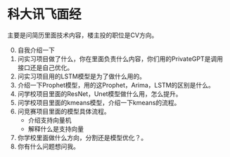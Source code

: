 # 科大讯飞面经
主要是问简历里面技术内容，楼主投的职位是CV方向。

0. 自我介绍一下
1. 问实习项目做了什么，你在里面负责什么内容，你们用的PrivateGPT是调用接口还是自己优化。
2. 问实习项目用的LSTM模型是为了做什么用的。
3. 介绍一下Prophet模型，用的这Prophet，Arima，LSTM的区别是什么。
4. 问学校项目里面的ResNet，Unet模型做什么用，怎么提升。
5. 问学校项目里面的kmeans模型，介绍一下kmeans的流程。
6. 问竞赛项目里面的模型具体流程。
    + 介绍支持向量机
    + 解释什么是支持向量
7. 你学校里面做什么方向，分割还是模型优化？。
8. 你有什么问题想问我。
